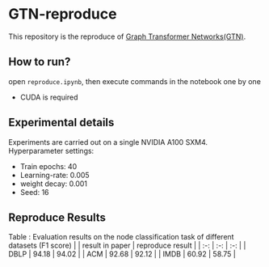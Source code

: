 # GTN-reproduce
This repository is the reproduce of [Graph Transformer Networks(GTN)](https://arxiv.org/abs/1911.06455).

## How to run?
open ```reproduce.ipynb```, then execute commands in the notebook one by one
- CUDA is required

## Experimental details
Experiments are carried out on a single NVIDIA A100 SXM4. Hyperparameter settings:
- Train epochs: 40
- Learning-rate: 0.005
- weight decay: 0.001
- Seed: 16
## Reproduce Results
Table : Evaluation results on the node classification task of different datasets (F1 score)
|            | result in paper    |  reproduce result  |
| :-:   | :-:   | :-: |
| DBLP        | 94.18      |   94.02    |
| ACM        | 92.68      |   92.12    |
| IMDB        | 60.92      |   58.75    |
